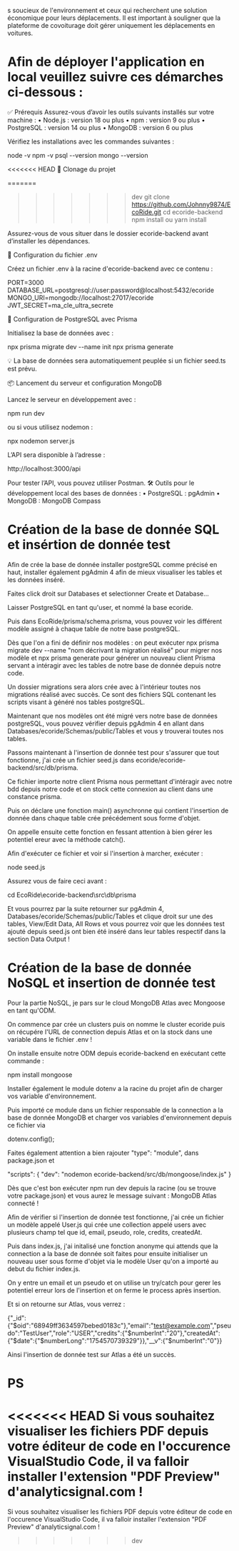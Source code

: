 s soucieux de l'environnement et ceux qui recherchent une solution économique pour leurs déplacements. 
Il est important à souligner que la plateforme de covoiturage doit gérer uniquement les déplacements en voitures.

# Afin de déployer l'application en local veuillez suivre ces démarches ci-dessous :

✅ Prérequis
Assurez-vous d’avoir les outils suivants installés sur votre machine :
    • Node.js : version 18 ou plus
    • npm : version 9 ou plus
    • PostgreSQL : version 14 ou plus
    • MongoDB : version 6 ou plus

Vérifiez les installations avec les commandes suivantes :

node -v
npm -v
psql --version
mongo --version

<<<<<<< HEAD
🔄 Clonage du projet

=======
>>>>>>> dev
git clone https://github.com/Johnny9874/EcoRide.git
cd ecoride-backend
npm install ou yarn install

Assurez-vous de vous situer dans le dossier ecoride-backend avant d’installer les dépendances.

🔐 Configuration du fichier .env

Créez un fichier .env à la racine d'ecoride-backend avec ce contenu :

PORT=3000
DATABASE_URL=postgresql://user:password@localhost:5432/ecoride
MONGO_URI=mongodb://localhost:27017/ecoride
JWT_SECRET=ma_cle_ultra_secrete

🧬 Configuration de PostgreSQL avec Prisma

Initialisez la base de données avec :

npx prisma migrate dev --name init
npx prisma generate

💡 La base de données sera automatiquement peuplée si un fichier seed.ts est prévu.

📦 Lancement du serveur et configuration MongoDB

Lancez le serveur en développement avec :

npm run dev

ou si vous utilisez nodemon :

npx nodemon server.js

L’API sera disponible à l’adresse :

http://localhost:3000/api

Pour tester l’API, vous pouvez utiliser Postman.
🛠️ Outils pour le développement local des bases de données :
    • PostgreSQL : pgAdmin
    • MongoDB : MongoDB Compass

# Création de la base de donnée SQL et insértion de donnée test

Afin de crée la base de donnée installer postgreSQL comme précisé en haut, installer également pgAdmin 4 afin de mieux visualiser les tables et les données inséré.

Faites click droit sur Databases et selectionner Create et Database...

Laisser PostgreSQL en tant qu'user, et nommé la base ecoride.

Puis dans EcoRide/prisma/schema.prisma, vous pouvez voir les différent modèle assigné à chaque table de notre base postgreSQL. 

Dès que l'on a fini de définir nos modèles : on peut exécuter npx prisma migrate dev --name "nom décrivant la migration réalisé" pour migrer nos modèle et npx prisma generate pour générer un nouveau client Prisma servant a intéragir avec les tables de notre base de donnée depuis notre code.

Un dossier migrations sera alors crée avec à l'intérieur toutes nos migrations réalisé avec succès. Ce sont des fichiers SQL contenant les scripts visant à généré nos tables postgreSQL.

Maintenant que nos modèles ont été migré vers notre base de données postgreSQL, vous pouvez vérifier depuis pgAdmin 4 en allant dans Databases/ecoride/Schemas/public/Tables et vous y trouverai toutes nos tables.

Passons maintenant à l'insertion de donnée test pour s'assurer que tout fonctionne, j'ai crée un fichier seed.js dans ecoride/ecoride-backend/src/db/prisma.

Ce fichier importe notre client Prisma nous permettant d'intéragir avec notre bdd depuis notre code et on stock cette connexion au client dans une constance prisma.

Puis on déclare une fonction main() asynchronne qui contient l'insertion de donnée dans chaque table crée précédement sous forme d'objet.

On appelle ensuite cette fonction en fessant attention à bien gérer les potentiel ereur avec la méthode catch().

Afin d'exécuter ce fichier et voir si l'insertion à marcher, exécuter : 

node seed.js 

Assurez vous de faire ceci avant : 

cd EcoRide\ecoride-backend\src\db\prisma

Et vous pourrez par la suite retourner sur pgAdmin 4, Databases/ecoride/Schemas/public/Tables et clique droit sur une des tables, View/Edit Data, All Rows et vous pourrez voir que les données test ajouté depuis seed.js ont bien été inséré dans leur tables respectif dans la section Data Output !

# Création de la base de donnée NoSQL et insertion de donnée test 

Pour la partie NoSQL, je pars sur le cloud MongoDB Atlas avec Mongoose en tant qu'ODM. 

On commence par crée un clusters puis on nomme le cluster ecoride puis on récupére l'URL de connection depuis Atlas et on la stock dans une variable dans le fichier .env ! 

On installe ensuite notre ODM depuis ecoride-backend en exécutant cette commande : 

npm install mongoose

Installer également le module dotenv a la racine du projet afin de charger vos variable d'environnement.

Puis importé ce module dans un fichier responsable de la connection a la base de donnée MongoDB et charger vos variables d'environnement depuis ce fichier via 

dotenv.config(); 

Faites également attention a bien rajouter "type": "module", dans package.json et 

"scripts": {
    "dev": "nodemon ecoride-backend/src/db/mongoose/index.js"
  }

Dès que c'est bon exécuter npm run dev depuis la racine (ou se trouve votre package.json) et vous aurez le message suivant : MongoDB Atlas connecté !

Afin de vérifier si l'insertion de donnée test fonctionne, j'ai crée un fichier un modèle appelé User.js qui crée une collection appelé users avec plusieurs champ tel que id, email, pseudo, role, credits, createdAt.

Puis dans index.js, j'ai initalisé une fonction anonyme qui attends que la connection a la base de donnée soit faites pour ensuite initialiser un nouveau user sous forme d'objet via le modèle User qu'on a importé au debut du fichier index.js.

On y entre un email et un pseudo et on utilise un try/catch pour gerer les potentiel erreur lors de l'insertion et on ferme le process après insertion.

Et si on retourne sur Atlas, vous verrez : 

{"_id":{"$oid":"68949ff3634597bebed0183c"},"email":"test@example.com","pseudo":"TestUser","role":"USER","credits":{"$numberInt":"20"},"createdAt":{"$date":{"$numberLong":"1754570739329"}},"__v":{"$numberInt":"0"}}

Ainsi l'insertion de donnée test sur Atlas a été un succès.
# PS

<<<<<<< HEAD
Si vous souhaitez visualiser les fichiers PDF depuis votre éditeur de code en l'occurence VisualStudio Code, il va falloir installer l'extension "PDF Preview" d'analyticsignal.com !
=======
Si vous souhaitez visualiser les fichiers PDF depuis votre éditeur de code en l'occurence VisualStudio Code, il va falloir installer l'extension "PDF Preview" d'analyticsignal.com !
>>>>>>> dev
